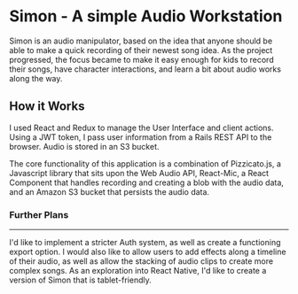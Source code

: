 # Simon - A simple Audio Workstation
Simon is an audio manipulator, based on the idea that anyone should be able to make a quick recording of their newest song idea. As the project progressed, the focus became to make it easy enough for kids to record their songs, have character interactions, and learn a bit about audio works along the way.

## How it Works
I used React and Redux to manage the User Interface and client actions. Using a JWT token, I pass user information from a Rails REST API to the browser. Audio is stored in an S3 bucket.

The core functionality of this application is a combination of Pizzicato.js, a Javascript library that sits upon the Web Audio API, React-Mic, a React Component that handles recording and creating a blob with the audio data, and an Amazon S3 bucket that persists the audio data. 

### Further Plans

------------


I'd like to implement a stricter Auth system, as well as create a functioning export option. I would also like to allow users to add effects along a timeline of their audio, as well as allow the stacking of audio clips to create more complex songs. As an exploration into React Native, I'd like to create a version of Simon that is tablet-friendly.